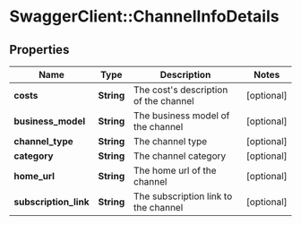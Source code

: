 # SwaggerClient::ChannelInfoDetails

## Properties
Name | Type | Description | Notes
------------ | ------------- | ------------- | -------------
**costs** | **String** | The cost&#39;s description of the channel | [optional] 
**business_model** | **String** | The business model of the channel | [optional] 
**channel_type** | **String** | The channel type | [optional] 
**category** | **String** | The channel category | [optional] 
**home_url** | **String** | The home url of the channel | [optional] 
**subscription_link** | **String** | The subscription link to the channel | [optional] 


